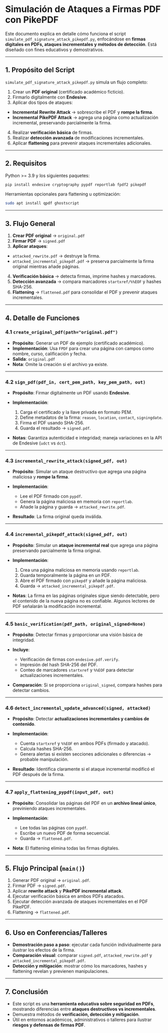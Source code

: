 # Simulación de Ataques a Firmas PDF con PikePDF

Este documento explica en detalle cómo funciona el script `simulate_pdf_signature_attack_pikepdf.py`, enfocándose en **firmas digitales en PDFs, ataques incrementales y métodos de detección**. Está diseñado con fines educativos y demostrativos.

---

## 1. Propósito del Script

`simulate_pdf_signature_attack_pikepdf.py` simula un flujo completo:

1. Crear un **PDF original** (certificado académico ficticio).
2. Firmarlo digitalmente con **Endesive**.
3. Aplicar dos tipos de ataques:

  * **Incremental Rewrite Attack** → sobrescribe el PDF y **rompe la firma**.
  * **Incremental PikePDF Attack** → agrega una página como actualización incremental, preservando parcialmente la firma.
4. Realizar **verificación básica** de firmas.
5. Realizar **detección avanzada** de modificaciones incrementales.
6. Aplicar **flattening** para prevenir ataques incrementales adicionales.

---

## 2. Requisitos

Python >= 3.9 y los siguientes paquetes:

```bash
pip install endesive cryptography pypdf reportlab fpdf2 pikepdf
```

Herramientas opcionales para flattening u optimización:

```bash
sudo apt install qpdf ghostscript
```

---

## 3. Flujo General

1. **Crear PDF original** → `original.pdf`
2. **Firmar PDF** → `signed.pdf`
3. **Aplicar ataques**:

  * `attacked_rewrite.pdf` → destruye la firma.
  * `attacked_incremental_pikepdf.pdf` → preserva parcialmente la firma original mientras añade páginas.
4. **Verificación básica** → detecta firmas, imprime hashes y marcadores.
5. **Detección avanzada** → compara marcadores `startxref/%%EOF` y hashes SHA-256.
6. **Flattening** → `flattened.pdf` para consolidar el PDF y prevenir ataques incrementales.

---

## 4. Detalle de Funciones

### 4.1 `create_original_pdf(path="original.pdf")`

* **Propósito**: Generar un PDF de ejemplo (certificado académico).
* **Implementación**: Usa `FPDF` para crear una página con campos como nombre, curso, calificación y fecha.
* **Salida**: `original.pdf`
* **Nota**: Omite la creación si el archivo ya existe.

---

### 4.2 `sign_pdf(pdf_in, cert_pem_path, key_pem_path, out)`

* **Propósito**: Firmar digitalmente un PDF usando **Endesive**.
* **Implementación**:

  1. Carga el certificado y la llave privada en formato PEM.
  2. Define metadatos de la firma: `reason`, `location`, `contact`, `signingdate`.
  3. Firma el PDF usando SHA-256.
  4. Guarda el resultado → `signed.pdf`.
* **Notas**: Garantiza autenticidad e integridad; maneja variaciones en la API de Endesive (`udct` vs `dct`).

---

### 4.3 `incremental_rewrite_attack(signed_pdf, out)`

* **Propósito**: Simular un ataque destructivo que agrega una página maliciosa y **rompe la firma**.
* **Implementación**:

  * Lee el PDF firmado con `pypdf`.
  * Genera la página maliciosa en memoria con `reportlab`.
  * Añade la página y guarda → `attacked_rewrite.pdf`.
* **Resultado**: La firma original queda inválida.

---

### 4.4 `incremental_pikepdf_attack(signed_pdf, out)`

* **Propósito**: Simular un **ataque incremental real** que agrega una página preservando parcialmente la firma original.
* **Implementación**:

  1. Crea una página maliciosa en memoria usando `reportlab`.
  2. Guarda temporalmente la página en un PDF.
  3. Abre el PDF firmado con `pikepdf` y añade la página maliciosa.
  4. Guarda → `attacked_incremental_pikepdf.pdf`.
* **Notas**: La firma en las páginas originales sigue siendo detectable, pero el contenido de la nueva página no es confiable. Algunos lectores de PDF señalarán la modificación incremental.

---

### 4.5 `basic_verification(pdf_path, original_signed=None)`

* **Propósito**: Detectar firmas y proporcionar una visión básica de integridad.
* **Incluye**:

  * Verificación de firmas con `endesive.pdf.verify`.
  * Impresión del hash SHA-256 del PDF.
  * Conteo de marcadores `startxref` y `%%EOF` para detectar actualizaciones incrementales.
* **Comparación**: Si se proporciona `original_signed`, compara hashes para detectar cambios.

---

### 4.6 `detect_incremental_update_advanced(signed, attacked)`

* **Propósito**: Detectar **actualizaciones incrementales y cambios de contenido**.
* **Implementación**:

  * Cuenta `startxref` y `%%EOF` en ambos PDFs (firmado y atacado).
  * Calcula hashes SHA-256.
  * Genera alertas si existen secciones adicionales o diferencias → probable manipulación.
* **Resultado**: Identifica claramente si el ataque incremental modificó el PDF después de la firma.

---

### 4.7 `apply_flattening_pypdf(input_pdf, out)`

* **Propósito**: Consolidar las páginas del PDF en un **archivo lineal único**, previniendo ataques incrementales.
* **Implementación**:

  * Lee todas las páginas con `pypdf`.
  * Escribe un nuevo PDF de forma secuencial.
  * Guarda → `flattened.pdf`.
* **Nota**: El flattening elimina todas las firmas digitales.

---

## 5. Flujo Principal (`main()`)

1. Generar PDF original → `original.pdf`.
2. Firmar PDF → `signed.pdf`.
3. Aplicar **rewrite attack** y **PikePDF incremental attack**.
4. Ejecutar verificación básica en ambos PDFs atacados.
5. Ejecutar detección avanzada de ataques incrementales en el PDF PikePDF.
6. Flattening → `flattened.pdf`.

---

## 6. Uso en Conferencias/Talleres

* **Demostración paso a paso**: ejecutar cada función individualmente para ilustrar los efectos de la firma.
* **Comparación visual**: comparar `signed.pdf`, `attacked_rewrite.pdf` y `attacked_incremental_pikepdf.pdf`.
* **Detección y mitigación**: mostrar cómo los marcadores, hashes y flattening revelan y previenen manipulaciones.

---

## 7. Conclusión

* Este script es una **herramienta educativa sobre seguridad en PDFs**, mostrando diferencias entre **ataques destructivos vs incrementales**.
* Demuestra métodos de **verificación, detección y mitigación**.
* Útil en entornos académicos, administrativos o talleres para ilustrar **riesgos y defensas de firmas PDF**.

